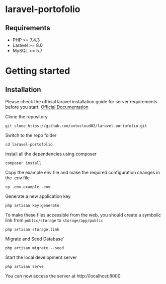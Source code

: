 # laravel-portofolio


## Requirements
* PHP >= 7.4.3
* Laravel >= 8.0
* MySQL >= 5.7

# Getting started

## Installation
Please check the official laravel installation guide for server requirements before you start. [Official Documentation](https://laravel.com/docs/5.4/installation#installation)

Clone the repository

    git clone https://github.com/antocloud02/laravel-portofolio.git

Switch to the repo folder

    cd laravel-portofolio

Install all the dependencies using composer

    composer install

Copy the example env file and make the required configuration changes in the .env file

    cp .env.example .env

Generate a new application key

    php artisan key:generate

To make these files accessible from the web, you should create a symbolic link from `public/storage` to `storage/app/public`

    php artisan storage:link

Migrate and Seed Database`

    php artisan migrate --seed

Start the local development server

    php artisan serve

You can now access the server at http://localhost:8000
